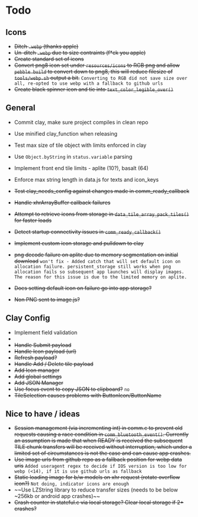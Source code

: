 # Todo
## Icons
- ~~Ditch `.webp` (thanks apple)~~
- ~~Un-ditch `.webp` due to size contraints (f*ck you apple)~~
- ~~Create standard set of icons~~
- ~~Convert png8 icon set under `resources/icons` to RGB png and allow `pebble build` to convert down to png8, this will reduce filesize of `tools/webp.sh` output a bit.~~ 
`Converting to RGB did not save size over all, re-opted to use webp with a fallback to github urls`
- ~~Create black spinner icon and tie into `text_color_legible_over()`~~

## General
- Commit clay, make sure project compiles in clean repo
- Use minified clay_function when releasing
- Test max size of tile object with limits enforced in clay
- Use `Object.byString` in `status.variable` parsing
- Implement front end tile limits - aplite (10?), basalt (64)
- Enforce max string length in data.js for texts and icon_keys

- ~~Test clay_needs_config against changes made in comm_ready_callback~~
- ~~Handle xhrArrayBuffer callback failures~~
- ~~Attempt to retrieve icons from storage in `data_tile_array_pack_tiles()` for faster loads~~
- ~~Detect startup connectivity issues in `comm_ready_callback()`~~
- ~~Implement custom icon storage and pulldown to clay~~
- ~~png decode failure on aplite due to memory segmentation on initial download~~ 
`won't fix - Added catch that will set default icon on allocation failure. persistent_storage still works when png allocation fails so subsequent app launches will display images. The reason for this issue is due to the limited memory on aplite.`
- ~~Does setting default icon on failure go into app storage?~~
- ~~Non PNG sent to image.js?~~
## Clay Config
- Implement field validation
- 
- ~~Handle Submit payload~~
- ~~Handle Icon payload (url)~~
- ~~Refresh payload?~~
- ~~Handle Add / Delete tile payload~~
- ~~Add Icon manager~~
- ~~Add global settings~~
- ~~Add JSON Manager~~
- ~~Use focus event to copy JSON to clipboard?~~ `no`
- ~~TileSelection causes problems with ButtonIcon/ButtonName~~

## Nice to have / ideas
- ~~Session management (via incrementing int) in comm.c to prevent old requests causing a race condition in `comm_bluetooth_event()`. Currently an assumption is made that when READY is received the subsequent TILE chunk transfers will be received without interruption, which under a limited set of circumstances is not the case and can cause app crashes.~~
- ~~Use image urls from github repo as a fallback position for webp data uris~~ 
`Added useragent regex to decide if IOS version is too low for webp (<14), if it is use github urls as fallback`
- ~~Static loading image for b/w models on xhr request (rotate overflow icon?)~~
`Not doing, indicator icons are enough`
- ~~Use LZString library to reduce transfer sizes (needs to be below ~256kb or android app crashes)~~
- ~~Crash counter in stateful.c via local storage? Clear local storage if 2+ crashes?~~
